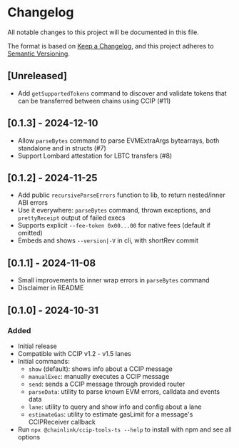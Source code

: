 # Changelog
All notable changes to this project will be documented in this file.

The format is based on [Keep a Changelog](https://keepachangelog.com/en/1.0.0/),
and this project adheres to [Semantic Versioning](https://semver.org/spec/v2.0.0.html).

## [Unreleased]
- Add `getSupportedTokens` command to discover and validate tokens that can be transferred between chains using CCIP (#11)

## [0.1.3] - 2024-12-10
- Allow `parseBytes` command to parse EVMExtraArgs bytearrays, both standalone and in structs (#7)
- Support Lombard attestation for LBTC transfers (#8)

## [0.1.2] - 2024-11-25
- Add public `recursiveParseErrors` function to lib, to return nested/inner ABI errors
- Use it everywhere: `parseBytes` command, thrown exceptions, and `prettyReceipt` output of failed execs
- Supports explicit `--fee-token 0x00...00` for native fees (default if omitted)
- Embeds and shows `--version|-V` in cli, with shortRev commit

## [0.1.1] - 2024-11-08
- Small improvements to inner wrap errors in `parseBytes` command
- Disclaimer in README

## [0.1.0] - 2024-10-31
### Added
- Initial release
- Compatible with CCIP v1.2 - v1.5 lanes
- Initial commands:
  - `show` (default): shows info about a CCIP message
  - `manualExec`: manually executes a CCIP message
  - `send`: sends a CCIP message through provided router
  - `parseData`: utility to parse known EVM errors, calldata and events data
  - `lane`: utility to query and show info and config about a lane
  - `estimateGas`: utility to estimate gasLimit for a message's CCIPReceiver callback
- Run `npx @chainlink/ccip-tools-ts --help` to install with npm and see all options
